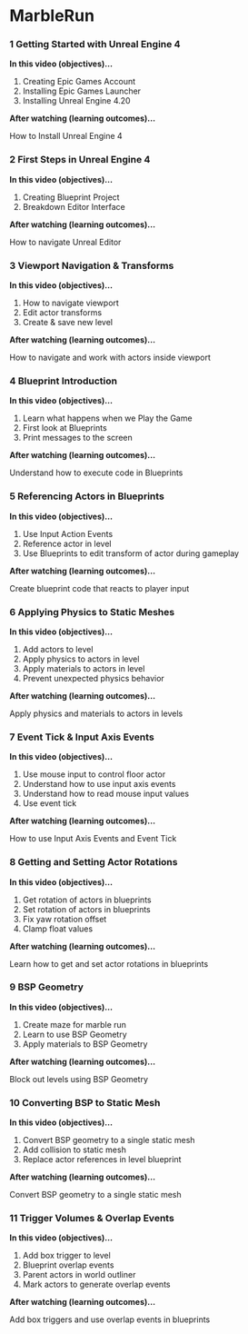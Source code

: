 # MarbleRun


### 1 Getting Started with Unreal Engine 4 ###

**In this video (objectives)…**

1. Creating Epic Games Account
1. Installing Epic Games Launcher
1. Installing Unreal Engine 4.20

**After watching (learning outcomes)…**

How to Install Unreal Engine 4

### 2 First Steps in Unreal Engine 4 ###

**In this video (objectives)…**

1. Creating Blueprint Project
1. Breakdown Editor Interface

**After watching (learning outcomes)…**

How to navigate Unreal Editor

### 3 Viewport Navigation & Transforms ###

**In this video (objectives)…**

1. How to navigate viewport
1. Edit actor transforms
1. Create & save new level

**After watching (learning outcomes)…**

How to navigate and work with actors inside viewport

### 4 Blueprint Introduction ###

**In this video (objectives)…**

1. Learn what happens when we Play the Game
1. First look at Blueprints
1. Print messages to the screen

**After watching (learning outcomes)…**

Understand how to execute code in Blueprints

### 5 Referencing Actors in Blueprints ###

**In this video (objectives)…**

1. Use Input Action Events
1. Reference actor in level
1. Use Blueprints to edit transform of actor during gameplay

**After watching (learning outcomes)…**

Create blueprint code that reacts to player input

### 6 Applying Physics to Static Meshes ###

**In this video (objectives)…**

1. Add actors to level
1. Apply physics to actors in level
1. Apply materials to actors in level
1. Prevent unexpected physics behavior

**After watching (learning outcomes)…**

Apply physics and materials to actors in levels

### 7 Event Tick & Input Axis Events ###

**In this video (objectives)…**

1. Use mouse input to control floor actor
1. Understand how to use input axis events
1. Understand how to read mouse input values
1. Use event tick

**After watching (learning outcomes)…**

How to use Input Axis Events and Event Tick

### 8 Getting and Setting Actor Rotations ###

**In this video (objectives)…**

1. Get rotation of actors in blueprints
1. Set rotation of actors in blueprints
1. Fix yaw rotation offset
1. Clamp float values

**After watching (learning outcomes)…**

Learn how to get and set actor rotations in blueprints

### 9 BSP Geometry ###

**In this video (objectives)…**

1. Create maze for marble run
1. Learn to use BSP Geometry
1. Apply materials to BSP Geometry

**After watching (learning outcomes)…**

Block out levels using BSP Geometry

### 10 Converting BSP to Static Mesh ###

**In this video (objectives)…**

1. Convert BSP geometry to a single static mesh
1. Add collision to static mesh
1. Replace actor references in level blueprint

**After watching (learning outcomes)…**

Convert BSP geometry to a single static mesh

### 11 Trigger Volumes & Overlap Events ###

**In this video (objectives)…**

1. Add box trigger to level
1. Blueprint overlap events
1. Parent actors in world outliner
1. Mark actors to generate overlap events

**After watching (learning outcomes)…**

Add box triggers and use overlap events in blueprints